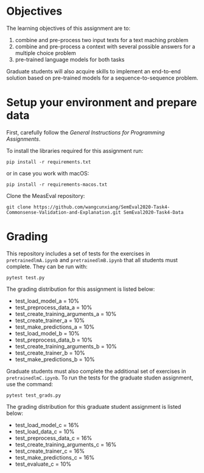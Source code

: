 # Objectives

The learning objectives of this assignment are to:

1. combine and pre-process two input texts for a text maching problem
2. combine and pre-process a context with several possible answers for a multiple choice problem
3. pre-trained language models for both tasks

Graduate students will also acquire skills to implement an end-to-end solution based on pre-trained models for a sequence-to-sequence problem.

# Setup your environment and prepare data

First, carefully follow the *General Instructions for Programming Assignments*.

To install the libraries required for this assignment run:

    pip install -r requirements.txt

or in case you work with macOS:

    pip install -r requirements-macos.txt

Clone the MeasEval repository:

    git clone https://github.com/wangcunxiang/SemEval2020-Task4-Commonsense-Validation-and-Explanation.git SemEval2020-Task4-Data

# Grading

This repository includes a set of tests for the exercises in `pretrainedlmA.ipynb` and `pretrainedlmB.ipynb` that all students must complete. They can be run with:

    pytest test.py

The grading distribution for this assignment is listed below:
- test_load_model_a = 10%
- test_preprocess_data_a = 10%
- test_create_training_arguments_a = 10%
- test_create_trainer_a = 10%
- test_make_predictions_a = 10%
- test_load_model_b = 10%
- test_preprocess_data_b = 10%
- test_create_training_arguments_b = 10%
- test_create_trainer_b = 10%
- test_make_predictions_b = 10%

Graduate students must also complete the additional set of exercises in `pretrainedlmC.ipynb`. To run the tests for the graduate studen assignment, use the command:

    pytest test_grads.py

The grading distribution for this graduate student assignment is listed below:
- test_load_model_c = 16%
- test_load_data_c = 10%
- test_preprocess_data_c = 16%
- test_create_training_arguments_c = 16%
- test_create_trainer_c = 16%
- test_make_predictions_c = 16%
- test_evaluate_c = 10%
